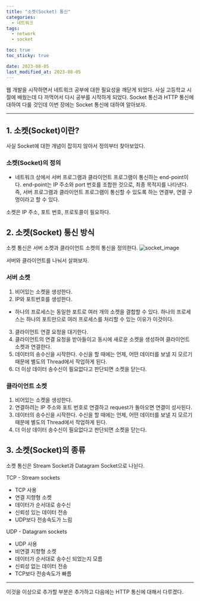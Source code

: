 ```yaml
---
title: "소켓(Socket) 통신"
categories:
  - 네트워크
tags:
  - network
  - socket

toc: true
toc_sticky: true

date: 2023-08-05
last_modified_at: 2023-08-05
---
```


웹 개발을 시작하면서 네트워크 공부에 대한 필요성을 깨닫게 되었다. 사실 고등학교 시절에 배웠는데 다 까먹어서 다시 공부를 시작하게 되었다.
Socket 통신과 HTTP 통신에 대하여 다룰 것인데 이번 장에는 Socket 통신에 대하여 알아보자.

---

## 1. 소켓(Socket)이란?
사실 Socket에 대한 개념이 잡히지 않아서 정의부터 찾아보았다.

### 소켓(Socket)의 정의
- 네트워크 상에서 서버 프로그램과 클라이언트 프로그램이 통신하는 end-point이다.
end-point는 IP 주소와 port 번호를 조합한 것으로, 최종 목적지를 나타낸다.
즉, 서버 프로그램과 클라이언트 프로그램이 통신할 수 있도록 하는 연결부, 연결 구멍이라고 할 수 있다.

소켓은 IP 주소, 포트 번호, 프로토콜이 필요하다.

## 2. 소켓(Socket) 통신 방식

소켓 통신은 서버 소켓과 클라이언트 소켓의 통신을 정의한다.
![socket_image](https://github.com/yuna1313/yuna1313.github.io/assets/93983333/cd0f2a4f-8b09-4520-b06a-fe1200fe3a13)

서버와 클라이언트를 나눠서 살펴보자.

### 서버 소켓
1. 비어있는 소켓을 생성한다.
2. IP와 포트번호를 생성한다.
* 하나의 프로세스는 동일한 포트로 여러 개의 소켓을 결합할 수 있다. 하나의 프로세스는 하나의 포트만으로 여러 프로세스를 처리할 수 있는 이유가 이것이다.
3. 클라이언트 연결 요청을 대기한다.
4. 클라이언트의 연결 요청을 받아들이고 동시에 새로운 소켓을 생성하여 클라이언트 소켓과 연결한다.
5. 데이터의 송수신을 시작한다. 수신을 할 때에는 언제, 어떤 데이터를 보낼 지 모르기 때문에 별도의 Thread에서 작업하게 된다.
6. 더 이상 데이터 송수신이 필요없다고 판단되면 소켓을 닫는다.

### 클라이언트 소켓
1. 비어있는 소켓을 생성한다.
2. 연결하려는 IP 주소와 포트 번호로 연결하고 request가 돌아오면 연결이 성사된다.
3. 데이터의 송수신을 시작한다. 수신을 할 때에는 언제, 어떤 데이터를 보낼 지 모르기 때문에 별도의 Thread에서 작업하게 된다.
4. 더 이상 데이터 송수신이 필요없다고 판단되면 소켓을 닫는다.

## 3. 소켓(Socket)의 종류
소켓 통신은 Stream Socket과 Datagram Socket으로 나뉜다.

TCP - Stream sockets
- TCP 사용
- 연결 지향형 소켓
- 데이터가 순서대로 송수신
- 신뢰성 있는 데이터 전송
- UDP보다 전송속도가 느림

UDP - Datagram sockets
- UDP 사용
- 비연결 지향형 소켓
- 데이터가 순서대로 송수신 되었는지 모름
- 신뢰성 없는 데이터 전송
- TCP보다 전송속도가 빠름

---

이것을 이상으로 추가할 부분은 추가하고 다음에는 HTTP 통신에 대해서 다루겠다.
